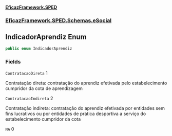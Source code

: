 #### [EficazFramework.SPED](EficazFrameworkSPED.md 'EficazFramework SPED')
### [EficazFramework.SPED.Schemas.eSocial](EficazFramework.SPED.Schemas.eSocial.md 'EficazFramework.SPED.Schemas.eSocial')

## IndicadorAprendiz Enum

```csharp
public enum IndicadorAprendiz
```
### Fields

<a name='EficazFramework.SPED.Schemas.eSocial.IndicadorAprendiz.ContratacaoDireta'></a>

`ContratacaoDireta` 1

Contratação direta: contratação do aprendiz efetivada pelo estabelecimento cumpridor da cota de aprendizagem

<a name='EficazFramework.SPED.Schemas.eSocial.IndicadorAprendiz.ContratacaoIndireta'></a>

`ContratacaoIndireta` 2

Contratação indireta: contratação do aprendiz efetivada por entidades sem fins lucrativos ou por entidades de prática desportiva a serviço do estabelecimento cumpridor da cota

<a name='EficazFramework.SPED.Schemas.eSocial.IndicadorAprendiz.NA'></a>

`NA` 0